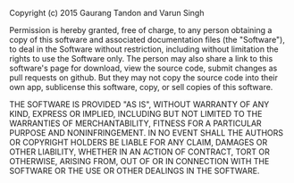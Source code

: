 Copyright (c) 2015 Gaurang Tandon and Varun Singh

Permission is hereby granted, free of charge, to any person obtaining a copy
of this software and associated documentation files (the "Software"), to deal
in the Software without restriction, including without limitation the rights
to use the Software only. The person may also share a link to this software's
page for download, view the source code, submit changes as pull requests on github.
But they may not copy the source code into their own app, sublicense this
software, copy, or sell copies of this software.

THE SOFTWARE IS PROVIDED "AS IS", WITHOUT WARRANTY OF ANY KIND, EXPRESS OR
IMPLIED, INCLUDING BUT NOT LIMITED TO THE WARRANTIES OF MERCHANTABILITY,
FITNESS FOR A PARTICULAR PURPOSE AND NONINFRINGEMENT. IN NO EVENT SHALL THE
AUTHORS OR COPYRIGHT HOLDERS BE LIABLE FOR ANY CLAIM, DAMAGES OR OTHER
LIABILITY, WHETHER IN AN ACTION OF CONTRACT, TORT OR OTHERWISE, ARISING FROM,
OUT OF OR IN CONNECTION WITH THE SOFTWARE OR THE USE OR OTHER DEALINGS IN THE
SOFTWARE.
